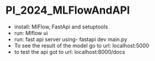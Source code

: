 # PI_2024_MLFlowAndAPI

* install: MlFlow, FastApi and setuptools 
* run: Mlflow ui
* run: fast api server using- fastapi dev main.py
* To see the result of the model go to url: localhost:5000
* to test the api got to url: localhost:8000/docs